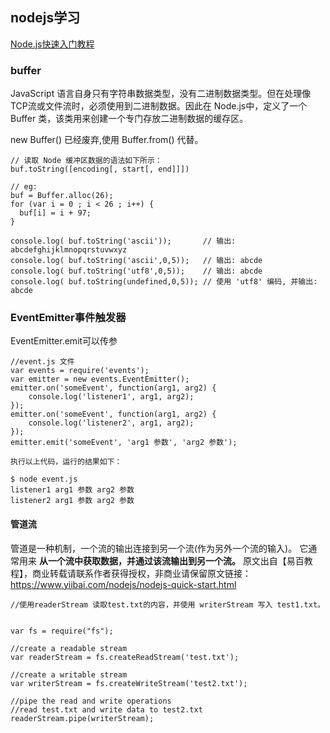 ## nodejs学习
[Node.js快速入门教程](https://www.yiibai.com/nodejs/nodejs-quick-start.html)

### buffer
JavaScript 语言自身只有字符串数据类型，没有二进制数据类型。但在处理像TCP流或文件流时，必须使用到二进制数据。因此在 Node.js中，定义了一个 Buffer 类，该类用来创建一个专门存放二进制数据的缓存区。

new Buffer() 已经废弃,使用 Buffer.from() 代替。
``` 
// 读取 Node 缓冲区数据的语法如下所示：
buf.toString([encoding[, start[, end]]])

// eg:
buf = Buffer.alloc(26);
for (var i = 0 ; i < 26 ; i++) {
  buf[i] = i + 97;
}

console.log( buf.toString('ascii'));       // 输出: abcdefghijklmnopqrstuvwxyz
console.log( buf.toString('ascii',0,5));   // 输出: abcde
console.log( buf.toString('utf8',0,5));    // 输出: abcde
console.log( buf.toString(undefined,0,5)); // 使用 'utf8' 编码, 并输出: abcde
```
### EventEmitter事件触发器
EventEmitter.emit可以传参
```
//event.js 文件
var events = require('events'); 
var emitter = new events.EventEmitter(); 
emitter.on('someEvent', function(arg1, arg2) { 
    console.log('listener1', arg1, arg2); 
}); 
emitter.on('someEvent', function(arg1, arg2) { 
    console.log('listener2', arg1, arg2); 
}); 
emitter.emit('someEvent', 'arg1 参数', 'arg2 参数'); 

执行以上代码，运行的结果如下：

$ node event.js 
listener1 arg1 参数 arg2 参数
listener2 arg1 参数 arg2 参数

```
#### 管道流
管道是一种机制，一个流的输出连接到另一个流(作为另外一个流的输入)。
它通常用来 **从一个流中获取数据，并通过该流输出到另一个流。** 原文出自【易百教程】，商业转载请联系作者获得授权，非商业请保留原文链接：https://www.yiibai.com/nodejs/nodejs-quick-start.html
```
//使用readerStream 读取test.txt的内容，并使用 writerStream 写入 test1.txt。


var fs = require("fs");

//create a readable stream
var readerStream = fs.createReadStream('test.txt');

//create a writable stream
var writerStream = fs.createWriteStream('test2.txt');

//pipe the read and write operations
//read test.txt and write data to test2.txt
readerStream.pipe(writerStream);

```
